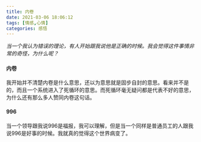 ```yaml
---
title: 内卷
date: 2021-03-06 18:06:12
tags: [情感,心情]
categories: 感悟
---
```

*当一个我认为错误的理论，有人开始跟我说他是正确的时候。我会觉得这件事情非常的奇怪，为什么呢？*

#### 内卷
我开始并不清楚内卷是什么意思，还以为意思就是固步自封的意思。看来并不是的，而且一个系统进入了死循环的意思。而死循环毫无疑问都是代表不好的意思，为什么还有那么多人赞同内卷这句话。

#### 996
当一个领导跟我说996是福报，我可以理解，但是当一个同样是普通员工的人跟我说996是好事的时候。我就真的觉得这个世界病变了。